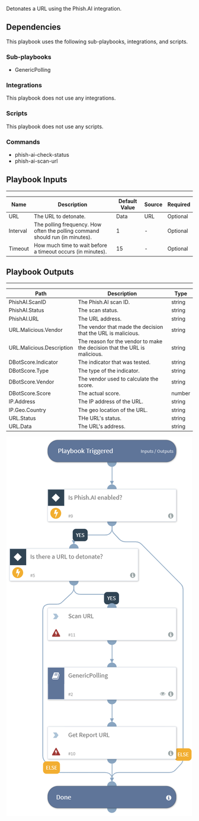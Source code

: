 Detonates a URL using the Phish.AI integration.

## Dependencies
This playbook uses the following sub-playbooks, integrations, and scripts.

### Sub-playbooks
* GenericPolling

### Integrations
This playbook does not use any integrations.

### Scripts
This playbook does not use any scripts.

### Commands
* phish-ai-check-status
* phish-ai-scan-url

## Playbook Inputs
---

| **Name** | **Description** | **Default Value** | **Source** | **Required** |
| --- | --- | --- | --- | --- |
| URL | The URL to detonate. | Data | URL | Optional |
| Interval | The polling frequency. How often the polling command should run (in minutes). | 1 | - | Optional |
| Timeout | How much time to wait before a timeout occurs (in minutes). | 15 | - | Optional |

## Playbook Outputs
---

| **Path** | **Description** | **Type** |
| --- | --- | --- |
| PhishAI.ScanID | The Phish.AI scan ID. | string |
| PhishAI.Status | The scan status. | string |
| PhishAI.URL | The URL address. | string |
| URL.Malicious.Vendor | The vendor that made the decision that the URL is malicious. | string |
| URL.Malicious.Description | The reason for the vendor to make the decision that the URL is malicious. | string |
| DBotScore.Indicator | The indicator that was tested. | string |
| DBotScore.Type | The type of the indicator. | string |
| DBotScore.Vendor | The vendor used to calculate the score. | string |
| DBotScore.Score | The actual score. | number |
| IP.Address | The IP address of the URL. | string |
| IP.Geo.Country | The geo location of the URL. | string |
| URL.Status | THe URL's status. | string |
| URL.Data | The URL's address. | string |

![Detonate_URL_PhishAI](https://github.com/demisto/content/blob/1bdd5229392bd86f0cc58265a24df23ee3f7e662/docs/images/playbooks/Detonate_URL_Phish.AI.png)
